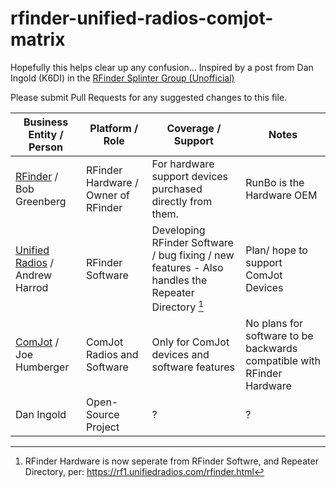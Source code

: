# rfinder-unified-radios-comjot-matrix

Hopefully this helps clear up any confusion... Inspired by a post from Dan Ingold (K6DI) in the [RFinder Splinter Group (Unofficial)](https://www.facebook.com/groups/387135086530117/posts/896024582307829/)

Please submit Pull Requests for any suggested changes to this file.

| Business Entity / Person | Platform / Role | Coverage / Support | Notes |
| --- | --- | --- | --- |
| [RFinder](https://rfinder.shop/) / Bob Greenberg | RFinder Hardware / Owner of RFinder | For hardware support devices purchased directly from them. | RunBo is the Hardware OEM |
| [Unified Radios](https://www.unifiedradios.com/) / Andrew Harrod | RFinder Software | Developing RFinder Software / bug fixing / new features - Also handles the Repeater Directory [^1]| Plan/ hope to support ComJot Devices |
| [ComJot](https://tait-radio.com/) / Joe Humberger | ComJot Radios and Software | Only for ComJot devices and software features | No plans for software to be backwards compatible with RFinder Hardware |
| Dan Ingold | Open-Source Project | ? | ? |

[^1]: RFinder Hardware is now seperate from RFinder Softwre, and Repeater Directory, per: https://rf1.unifiedradios.com/rfinder.html






